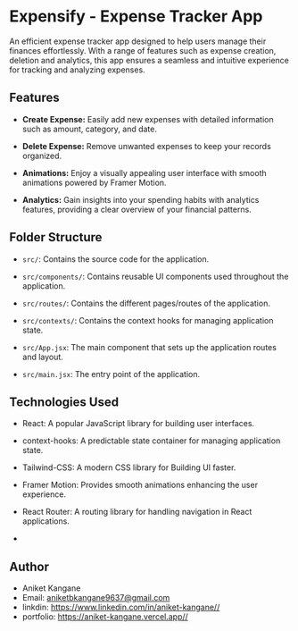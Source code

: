 
# Expensify - Expense Tracker App



An efficient expense tracker app designed to help users manage their finances effortlessly. With a range of features such as expense creation, deletion and analytics, this app ensures a seamless and intuitive experience for tracking and analyzing expenses.

## Features

- **Create Expense:** Easily add new expenses with detailed information such as amount, category, and date.

- **Delete Expense:** Remove unwanted expenses to keep your records organized.

- **Animations:** Enjoy a visually appealing user interface with smooth animations powered by Framer Motion.
  
- **Analytics:** Gain insights into your spending habits with analytics features, providing a clear overview of your financial patterns.




## Folder Structure


- `src/`: Contains the source code for the application.

- `src/components/`: Contains reusable UI components used throughout the application.

- `src/routes/`: Contains the different pages/routes of the application.
- `src/contexts/`: Contains the context hooks for managing application state.
- `src/App.jsx`: The main component that sets up the application routes and layout.
- `src/main.jsx`: The entry point of the application.

## Technologies Used

- React: A popular JavaScript library for building user interfaces.
- context-hooks: A predictable state container for managing application state.
- Tailwind-CSS: A modern CSS library for Building UI faster.
- Framer Motion: Provides smooth animations enhancing the user experience.
- React Router: A routing library for handling navigation in React applications.

- 
## Author
- Aniket Kangane
- Email: aniketbkangane9637@gmail.com
- linkdin: https://www.linkedin.com/in/aniket-kangane//
- portfolio: https://aniket-kangane.vercel.app//

  






